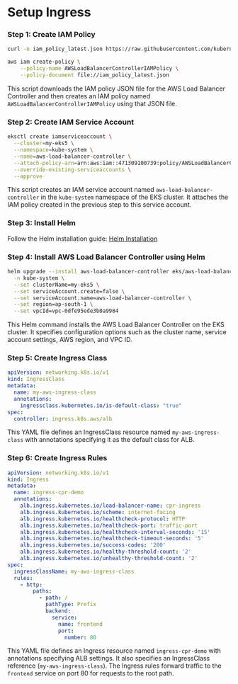 # Setup Ingress

### Step 1: Create IAM Policy
```bash
curl -o iam_policy_latest.json https://raw.githubusercontent.com/kubernetes-sigs/aws-load-balancer-controller/main/docs/install/iam_policy.json

aws iam create-policy \
    --policy-name AWSLoadBalancerControllerIAMPolicy \
    --policy-document file://iam_policy_latest.json
```
This script downloads the IAM policy JSON file for the AWS Load Balancer Controller and then creates an IAM policy named `AWSLoadBalancerControllerIAMPolicy` using that JSON file.

### Step 2: Create IAM Service Account
```bash
eksctl create iamserviceaccount \
  --cluster=my-eks5 \
  --namespace=kube-system \
  --name=aws-load-balancer-controller \
  --attach-policy-arn=arn:aws:iam::471309100739:policy/AWSLoadBalancerControllerIAMPolicy \
  --override-existing-serviceaccounts \
  --approve
```
This script creates an IAM service account named `aws-load-balancer-controller` in the `kube-system` namespace of the EKS cluster. It attaches the IAM policy created in the previous step to this service account.

### Step 3: Install Helm
Follow the Helm installation guide: [Helm Installation](https://helm.sh/docs/intro/install/)

### Step 4: Install AWS Load Balancer Controller using Helm
```bash
helm upgrade --install aws-load-balancer-controller eks/aws-load-balancer-controller \
  -n kube-system \
  --set clusterName=my-eks5 \
  --set serviceAccount.create=false \
  --set serviceAccount.name=aws-load-balancer-controller \
  --set region=ap-south-1 \
  --set vpcId=vpc-0dfe95ede3b0a9984
```
This Helm command installs the AWS Load Balancer Controller on the EKS cluster. It specifies configuration options such as the cluster name, service account settings, AWS region, and VPC ID.

### Step 5: Create Ingress Class
```yaml
apiVersion: networking.k8s.io/v1
kind: IngressClass
metadata:
  name: my-aws-ingress-class
  annotations:
    ingressclass.kubernetes.io/is-default-class: "true"
spec:
  controller: ingress.k8s.aws/alb
```
This YAML file defines an IngressClass resource named `my-aws-ingress-class` with annotations specifying it as the default class for ALB.

### Step 6: Create Ingress Rules
```yaml
apiVersion: networking.k8s.io/v1
kind: Ingress
metadata:
  name: ingress-cpr-demo
  annotations:
    alb.ingress.kubernetes.io/load-balancer-name: cpr-ingress
    alb.ingress.kubernetes.io/scheme: internet-facing
    alb.ingress.kubernetes.io/healthcheck-protocol: HTTP 
    alb.ingress.kubernetes.io/healthcheck-port: traffic-port
    alb.ingress.kubernetes.io/healthcheck-interval-seconds: '15'
    alb.ingress.kubernetes.io/healthcheck-timeout-seconds: '5'
    alb.ingress.kubernetes.io/success-codes: '200'
    alb.ingress.kubernetes.io/healthy-threshold-count: '2'
    alb.ingress.kubernetes.io/unhealthy-threshold-count: '2'   
spec:
  ingressClassName: my-aws-ingress-class
  rules:
    - http:
        paths:           
          - path: /
            pathType: Prefix
            backend:
              service:
                name: frontend
                port: 
                  number: 80
```
This YAML file defines an Ingress resource named `ingress-cpr-demo` with annotations specifying ALB settings. It also specifies an IngressClass reference (`my-aws-ingress-class`). The Ingress rules forward traffic to the `frontend` service on port 80 for requests to the root path.

